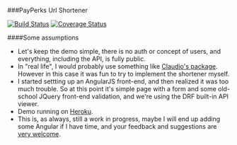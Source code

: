###PayPerks Url Shortener

[![Build Status](https://travis-ci.org/gterzian/payperks_demo.svg?branch=master)](https://travis-ci.org/gterzian/payperks_demo)
[![Coverage Status](https://coveralls.io/repos/gterzian/payperks_demo/badge.svg?branch=master)](https://coveralls.io/r/gterzian/payperks_demo?branch=master)

####Some assumptions
* Let's keep the demo simple, there is no auth or concept of users, and everything, including the API, is fully public.
* In "real life", I would probably use something like [Claudio's package](https://github.com/jcfigueiredo/python-bitly). However in this case it was fun to try to implement the shortener myself.
* I started settting up an AngularJS front-end, and then realized it was too much trouble. So at this point it's simple page with a form and some old-school JQuery front-end validation, and we're using the DRF built-in API viewer. 
* Demo running on [Heroku](https://powerful-citadel-2869.herokuapp.com/).
* This is, as always, still a work in progress, maybe I will end up adding some Angular if I have time, and your feedback and suggestions are [very welcome](https://github.com/gterzian/payperks_demo/issues/5). 